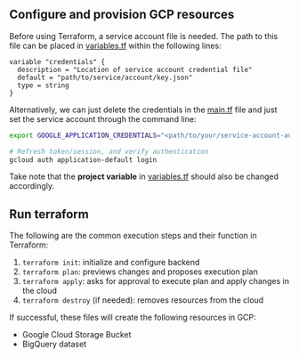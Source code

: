 ## Configure and provision GCP resources
Before using Terraform, a service account file is needed. The path to this file can be placed in [variables.tf](https://github.com/dherzey/bechdel-movies-project/blob/main/terraform/variables.tf) within the following lines:
```
variable "credentials" {
  description = "Location of service account credential file"
  default = "path/to/service/account/key.json"
  type = string
}
```
Alternatively, we can just delete the credentials in the [main.tf](https://github.com/dherzey/bechdel-movies-project/blob/main/terraform/main.tf) file and just set the service account through the command line:
```bash
export GOOGLE_APPLICATION_CREDENTIALS="<path/to/your/service-account-authkeys>.json"

# Refresh token/session, and verify authentication
gcloud auth application-default login
```
Take note that the <b>project variable</b> in [variables.tf](https://github.com/dherzey/bechdel-movies-project/blob/main/terraform/variables.tf) should also be changed accordingly.

## Run terraform
The following are the common execution steps and their function in Terraform:

1. `terraform init`: initialize and configure backend
2. `terraform plan`: previews changes and proposes execution plan
3. `terraform apply`: asks for approval to execute plan and apply changes in the cloud
4. `terraform destroy` (if needed): removes resources from the cloud 

If successful, these files will create the following resources in GCP:
- Google Cloud Storage Bucket
- BigQuery dataset